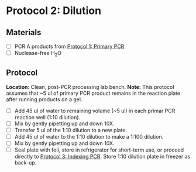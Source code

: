# Protocol 2: Dilution

## Materials
- [ ] PCR A products from [Protocol 1: Primary 
PCR](https://github.com/bpetrone/trnL-pipeline/blob/master/protocols/2_primary_pcr.md)
- [ ] Nuclease-free H<sub>2</sub>O

## Protocol
**Location:** Clean, post-PCR processing lab bench.
**Note:** This protocol assumes that ~5 ul of primary PCR product remains in the reaction plate after running products on a gel.
- [ ]  Add 45 ul of water to remaining volume (~5 ul) in each primar PCR reaction well (1:10 dilution).
- [ ]  Mix by gently pipetting up and down 10X.
- [ ]  Transfer 5 ul of the 1:10 dilution to a new plate.
- [ ]  Add 45 ul of water to the 1:10 dilution to make a 1:100 dilution.  
- [ ]  Mix by gently pipetting up and down 10X.
- [ ]  Seal plate with foil, store in refrigerator for short-term use, or proceed directly to [Protocol 3: 
Indexing PCR](https://github.com/bpetrone/mb-pipeline/blob/master/protocols/3_indexing_pcr.md).  Store 1:10 
dilution plate in freezer as back-up. 
